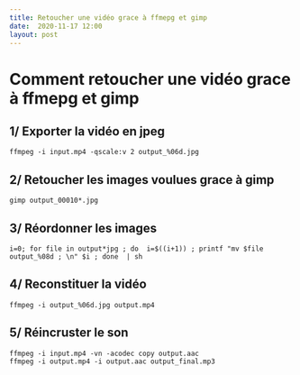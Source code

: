 ```yaml
---
title: Retoucher une vidéo grace à ffmepg et gimp
date:  2020-11-17 12:00
layout: post
---
```


# Comment retoucher une vidéo grace à ffmepg et gimp

## 1/ Exporter la vidéo en jpeg 

    ffmpeg -i input.mp4 -qscale:v 2 output_%06d.jpg

## 2/ Retoucher les images voulues grace à gimp

    gimp output_00010*.jpg 

## 3/ Réordonner les images

    i=0; for file in output*jpg ; do  i=$((i+1)) ; printf "mv $file output_%08d ; \n" $i ; done  | sh

## 4/ Reconstituer la vidéo 

    ffmpeg -i output_%06d.jpg output.mp4

## 5/ Réincruster le son

    ffmpeg -i input.mp4 -vn -acodec copy output.aac
    ffmpeg -i output.mp4 -i output.aac output_final.mp3
